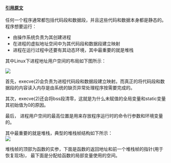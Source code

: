 #### [引用原文](https://www.ibm.com/developerworks/cn/linux/l-overflow/)
任何一个程序通常都包括代码段和数据段，并且这些代码和数据本身都是静态的。  
  程序想要运行：  

* 由操作系统负责为其创建进程
* 在进程的虚拟地址空间中为其代码段和数据段建立映射
* 进程在运行过程中还要有其动态环境，其中最重要的就是堆栈

其中Linux下进程地址用户空间的布局如下图所示：  
  
![](https://www.ibm.com/developerworks/cn/linux/l-overflow/images/image003.gif) 

首先，execve(2)会负责为进程代码段和数据段建立映射。而真正的将代码段和数据段的内容读入内存是由系统的缺页异常处理程序按需要完成的。  

其次，execve(2)还会将bss段清零，这就是为什么未赋值的全局变量和static变量其初始值为0的原因。  

最后， 进程用户空间的最高位置是用来存放程序运行时的命令行参数和环境变量的。  

其中最重要的就是堆栈，典型的堆栈帧结构如下所示：  
![](https://www.ibm.com/developerworks/cn/linux/l-overflow/images/image004.gif)  

堆栈帧的顶部为函数的实参，下面是函数的返回地址和前一个堆栈帧的指针(用于恢复现场)， 最下面是分配给函数的局部变量使用的空间。
